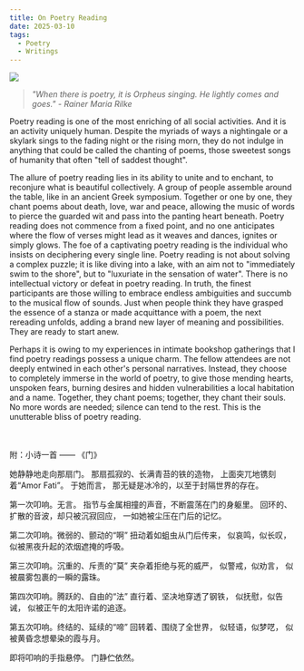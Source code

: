 ```yaml
---
title: On Poetry Reading
date: 2025-03-10
tags:
  - Poetry
  - Writings
---
```


![](https://pic1.imgdb.cn/item/681ca26058cb8da5c8e635cb.png)

> *"When there is poetry,
> it is Orpheus singing. He lightly comes and goes."
>                                                   - Rainer Maria Rilke*

Poetry reading is one of the most enriching of all social activities. And it is an activity uniquely human. Despite the myriads of ways a nightingale or a skylark sings to the fading night or the rising morn, they do not indulge in anything that could be called the chanting of poems, those sweetest songs of humanity that often "tell of saddest thought".
<!--more-->

The allure of poetry reading lies in its ability to unite and to enchant, to reconjure what is beautiful collectively. A group of people assemble around the table, like in an ancient Greek symposium. Together or one by one, they chant poems about death, love, war and peace, allowing the music of words to pierce the guarded wit and pass into the panting heart beneath. Poetry reading does not commence from a fixed point, and no one anticipates where the flow of verses might lead as it weaves and dances, ignites or simply glows. The foe of a captivating poetry reading is the individual who insists on deciphering every single line. Poetry reading is not about solving a complex puzzle; it is like diving into a lake, with an aim not to "immediately swim to the shore", but to "luxuriate in the sensation of water". There is no intellectual victory or defeat in poetry reading. In truth, the finest participants are those willing to embrace endless ambiguities and succumb to the musical flow of sounds. Just when people think they have grasped the essence of a stanza or made acquittance with a poem, the next rereading unfolds, adding a brand new layer of meaning and possibilities. They are ready to start anew.

Perhaps it is owing to my experiences in intimate bookshop gatherings that I find poetry readings possess a unique charm. The fellow attendees are not deeply entwined in each other's personal narratives. Instead, they choose to completely immerse in the world of poetry, to give those mending hearts, unspoken fears, burning desires and hidden vulnerabilities a local habitation and a name. Together, they chant poems; together, they chant their souls. No more words are needed; silence can tend to the rest. This is the unutterable bliss of poetry reading.

</br></br>
附：小诗一首 —— 《门》
  
她静静地走向那扇门。
那扇孤寂的、长满青苔的铁的造物，
上面突兀地镌刻着“Amor Fati”。
于她而言，
那无疑是冰冷的，以至于封隔世界的存在。
  
第一次叩响。无言。
指节与金属相撞的声音，不断震荡在门的身躯里。
回环的、扩散的音波，却只被沉寂回应，
一如她被尘压在门后的记忆。
  
第二次叩响。微弱的、颤动的“啊”
扭动着如蛆虫从门后传来，
似哀鸣，似长叹，
似被黑夜升起的浓烟遮掩的呼吸。
  
第三次叩响。沉重的、斥责的“莫”
夹杂着拒绝与死的威严，
似警戒，似劝言，
似被晨雾包裹的一瞬的露珠。
  
第四次叩响。腾跃的、自由的“法”
直行着、坚决地穿透了钢铁，
似抚慰，似告诫，
似被正午的太阳许诺的追逐。
  
第五次叩响。终结的、延续的“啼”
回转着、围绕了全世界，
似轻语，似梦呓，
似被黄昏念想晕染的霞与月。
  
即将叩响的手指悬停。
门静伫依然。
